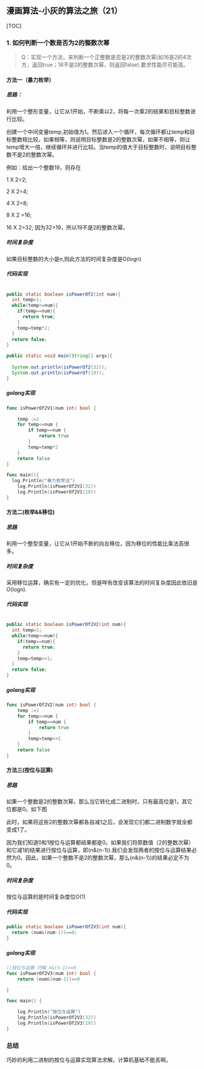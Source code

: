 ## 漫画算法-小灰的算法之旅（21）

[TOC]

### 1. 如何判断一个数是否为2的整数次幂

>Q：实现一个方法，来判断一个正整数是否是2的整数次幂(如16是2的4次方，返回true；18不是2的整数次幂，则返回false).要求性能尽可能高。

#### 方法一（暴力枚举）

##### 思路：

利用一个整形变量，让它从1开始，不断乘以2，将每一次乘2的结果和目标整数进行比较。

创建一个中间变量temp,初始值为1。然后进入一个循环，每次循环都让temp和目标整数相比较，如果相等，则说明目标整数是2的整数次幂，如果不相等，则让temp增大一倍，继续循环并进行比较。当temp的值大于目标整数时，说明目标整数不是2的整数次幂。

例如：给出一个整数19，则存在

1 X 2=2;

2 X 2=4;

4 X 2=8;

8 X 2 =16;

16 X 2=32; 因为32>19，所以19不是2的整数次幂。

##### 时间复杂度

如果目标整数的大小是n,则此方法的时间复杂度是O(logn)

##### 代码实现

```java

public static boolean isPowerOf2(int num){
  int temp=1;
  while(temp<=num){
    if(temp==num){
      return true;
    }
    temp=temp*2;
  }
  return false;
}

public static void main(String[] args){
  
  System.out.println(isPowerOf2(32));
  System.out.println(isPowerOf(19));
}
```

##### golang实现

```go
func isPowerOf2V1(num int) bool {

	temp :=1
	for temp<=num {
		if temp==num {
			return true
		}
		temp=temp*2
	}
	return false
}

func main(){
  log.Println("暴力枚举法")
	log.Println(isPowerOf2V1(32))
	log.Println(isPowerOf2V1(19))
}
```

#### 方法二(枚举&&移位)

##### 思路

利用一个整型变量，让它从1开始不断的向左移位，因为移位的性能比乘法高很多。

##### 时间复杂度

采用移位运算，确实有一定的优化，但是咩有改变该算法的时间复杂度因此依旧是O(logn).

##### 代码实现

```java

public static boolean isPowerOf2V2(int num){
  int temp=1;
  while(temp<=num){
    if(temp==num){
      return true;
    }
    temp=temp<<1;
  }
  return false;
}
```

##### golang实现

```go
func isPowerOf2V2(num int) bool {
	temp :=1
	for temp<=num {
		if temp==num {
			return true
		}
		temp=temp<<1
	}
	return false
}
```

#### 方法三(按位与运算)

##### 思路

如果一个整数是2的整数次幂，那么当它转化成二进制时，只有最高位是1，其它位都是0。如下图



此时，如果将这些2的整数次幂都各自减1之后，会发现它们都二进制数字就全都变成1了。



因为我们知道0和1按位与运算都结果都是0。如果我们将原数值（2的整数次幂）和它减1的结果进行按位与运算，即(n&(n-1)).我们会发现两者的按位与运算结果必然为0。因此，如果一个整数不是2的整数次幂，那么(n&(n-1))的结果必定不为0。

##### 时间复杂度

按位与运算的是时间复杂度位O(1)

##### 代码实现

```java
public static boolean isPowerOf2V3(int num){
  return (num&(num-1))==0;
}
```

##### golang实现

```go
//按位与运算 巧解 n&(n-1)==0
func isPowerOf2V3(num int) bool {
	return (num&(num-1))==0

}

func main() {

	log.Println("按位与运算")
	log.Println(isPowerOf2V3(32))
	log.Println(isPowerOf2V3(19))
}

```

### 总结

巧妙的利用二进制的按位与运算实现算法求解。计算机基础不能丢啊。